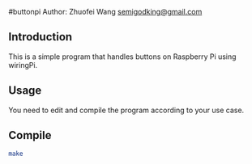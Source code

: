 #buttonpi
Author: Zhuofei Wang <semigodking@gmail.com>

Introduction
------------
This is a simple program that handles buttons on Raspberry Pi using wiringPi.

Usage
-----
You need to edit and compile the program according to your use case.

Compile
-------
```bash
make
```
